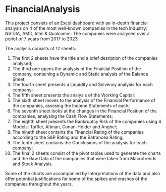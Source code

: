 # FinancialAnalysis

This project consists of an Excel dashboard with an in-depth financial analysis on 4 of the most well-known companies in the tech industry: NVIDIA, AMD, Intel & Qualcomm. The companies were analysed over a periof of 7 years from 2017 to 2023.

The analysis consists of 12 sheets:

<ol>
  <li>The first 2 sheets have the title and a brief desription of the companies analysed;</li>
  <li>The third one opens the analysis of the Finalcial Position of the company, containing a Dynamic and Static analysis of the Balance Sheet;</li>
  <li>The fourth sheet presents a Liquidity and Solvency analysis for each company;</li>
  <li>The fifth sheet presents the analysis of the Working Capital;</li>
  <li>The sixth sheet moves to the analysis of the Financial Performance of the companies, assesing the Income Statements of each;</li>
  <li>The seventh sheet looks at the changes in the Financial Position of the companies, analysing the Cash Flow Statements;</li>
  <li>The eighth sheet presents the Bankruptcy Risk of the companies using 4 Models: Taffler, Altman, Conan-Holder and Anghel;</li>
  <li>The nineth sheet contains the Financial Rating of the companies according to the S&P Rating and the Batrancea Rating;</li>
  <li>The tenth sheet contains the Conclusions of the analysis for each company;</li>
  <li>The final 2 sheets consist of the pivot tables used to generate the charts and the Raw Data of the companies that were taken from Macrotrends and Stock Analysis.</li>
</ol>
Some of the charts are accompanied by Interpretations of the data and also offer potential justifications for some of the spikes and crashes of the companies throughout the years. 

